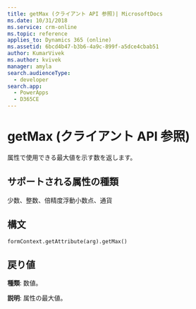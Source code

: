 ```yaml
---
title: getMax (クライアント API 参照)| MicrosoftDocs
ms.date: 10/31/2018
ms.service: crm-online
ms.topic: reference
applies_to: Dynamics 365 (online)
ms.assetid: 6bcd4b47-b3b6-4a9c-899f-a5dce4cbab51
author: KumarVivek
ms.author: kvivek
manager: amyla
search.audienceType:
  - developer
search.app:
  - PowerApps
  - D365CE
---
```

# <a name="getmax-client-api-reference"></a>getMax (クライアント API 参照)



属性で使用できる最大値を示す数を返します。 

## <a name="attribute-types-supported"></a>サポートされる属性の種類

少数、整数、倍精度浮動小数点、通貨

## <a name="syntax"></a>構文

`formContext.getAttribute(arg).getMax()`

## <a name="return-value"></a>戻り値

**種類**: 数値。 

**説明**: 属性の最大値。

